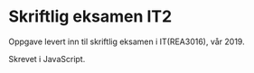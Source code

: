# Skriftlig eksamen IT2
Oppgave levert inn til skriftlig eksamen i IT(REA3016), vår 2019.

Skrevet i JavaScript.
